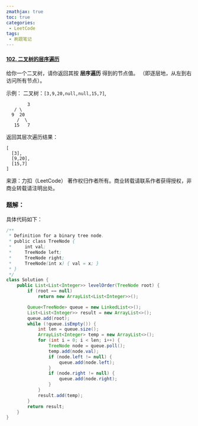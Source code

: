 ```yaml
---
zmathjax: true
toc: true
categories:
 - LeetCode
tags:
 - 刷题笔记
---
```


#### [102. 二叉树的层序遍历](https://leetcode-cn.com/problems/binary-tree-level-order-traversal/)

给你一个二叉树，请你返回其按 **层序遍历** 得到的节点值。 （即逐层地，从左到右访问所有节点）。

<!--more-->

 示例：
二叉树：`[3,9,20,null,null,15,7]`,

    		3
       / \
      9  20
        /  \
       15   7

返回其层次遍历结果：

```
[
  [3],
  [9,20],
  [15,7]
]
```

来源：力扣（LeetCode）
著作权归作者所有。商业转载请联系作者获得授权，非商业转载请注明出处。

### 题解：

具体代码如下：

```java
/**
 * Definition for a binary tree node.
 * public class TreeNode {
 *     int val;
 *     TreeNode left;
 *     TreeNode right;
 *     TreeNode(int x) { val = x; }
 * }
 */
class Solution {
    public List<List<Integer>> levelOrder(TreeNode root) {
        if (root == null)
            return new ArrayList<List<Integer>>();

        Queue<TreeNode> queue = new LinkedList<>();
        List<List<Integer>> result = new ArrayList<>();
        queue.add(root);
        while (!queue.isEmpty()) {
            int len = queue.size();
            ArrayList<Integer> temp = new ArrayList<>();
            for (int i = 0; i < len; i++) {
                TreeNode node = queue.poll();
                temp.add(node.val);
                if (node.left != null) {
                    queue.add(node.left);
                }
                if (node.right != null) {
                    queue.add(node.right);
                }
            }
            result.add(temp);
        }
        return result;
    }
}
```

